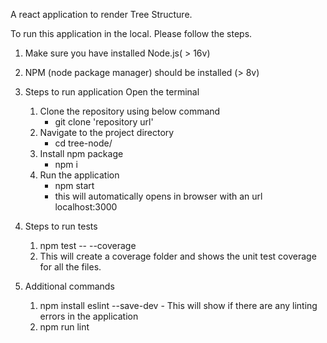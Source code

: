 A react application to render Tree Structure.

To run this application in the local. Please follow the steps.

1. Make sure you have installed Node.js( > 16v)
2. NPM (node package manager) should be installed (> 8v)

3. Steps to run application
    Open the terminal
    1. Clone the repository using below command
        *  git clone  'repository url'
    2. Navigate to the project directory
        * cd tree-node/
    3. Install npm package
        * npm i
    4. Run the application
        * npm start
        * this will automatically opens in browser with an url localhost:3000

4. Steps to run tests
    1. npm test -- --coverage
    2. This will create a coverage folder and shows the unit test coverage for all the files.

5. Additional commands
    1. npm install eslint --save-dev - This will show if there are any linting errors in the application
    2. npm run lint
        